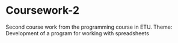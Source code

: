 # Coursework-2
Second course work from the programming course in ETU.
Theme: Development of a program for working with spreadsheets
